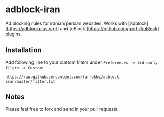 # adblock-iran
Ad blocking rules for iranian/persian websites.  Works with [adblock][https://adblockplus.org/] and [uBlock][https://github.com/gorhill/uBlock] plugins.

## Installation

Add following line to your custom filters under `Preferences -> 3rd-party filers -> Custom`:

```
https://raw.githubusercontent.com/farrokhi/adblock-iran/master/filter.txt
```



## Notes

Please feel free to fork and send in your pull requests.

